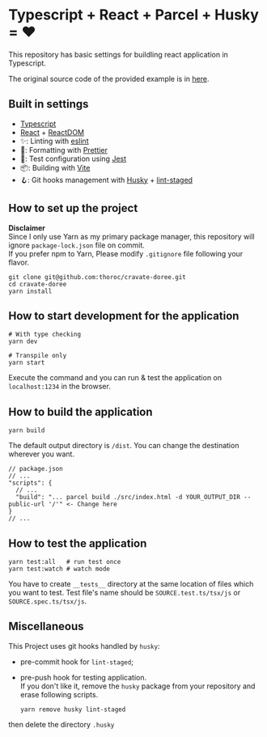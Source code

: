 # Typescript + React + Parcel + Husky = ❤️

This repository has basic settings for buildling react application in Typescript.

The original source code of the provided example is in [here](https://kentcdodds.com/blog/compound-components-with-react-hooks).

## Built in settings

- [Typescript](https://www.typescriptlang.org/)
- [React](https://reactjs.org/) + [ReactDOM](https://reactjs.org/docs/react-dom.html)
- ✨: Linting with [eslint](https://eslint.org/)
- 📝: Formatting with [Prettier](https://prettier.io/)
- 🧪: Test configuration using [Jest](https://jestjs.io/)
- 📦: Building with [Vite](https://vitejs.dev/)
- 🪝: Git hooks management with [Husky](https://typicode.github.io/husky/#/) + [lint-staged](https://github.com/okonet/lint-staged)

## How to set up the project

**Disclaimer**  
Since I only use Yarn as my primary package manager, this repository will ignore `package-lock.json` file on commit.  
If you prefer npm to Yarn, Please modify `.gitignore` file following your flavor.

```
git clone git@github.com:thoroc/cravate-doree.git
cd cravate-doree
yarn install
```

## How to start development for the application

    # With type checking
    yarn dev

    # Transpile only
    yarn start

Execute the command and you can run & test the application on `localhost:1234` in the browser.

## How to build the application

    yarn build

The default output directory is `/dist`. You can change the destination wherever you want.

```
// package.json
// ...
"scripts": {
  // ...
  "build": "... parcel build ./src/index.html -d YOUR_OUTPUT_DIR --public-url '/'" <- Change here
}
// ...
```

## How to test the application

    yarn test:all   # run test once
    yarn test:watch # watch mode

You have to create `__tests__` directory at the same location of files which you want to test.
Test file's name should be `SOURCE.test.ts/tsx/js` or `SOURCE.spec.ts/tsx/js`.

## Miscellaneous

This Project uses git hooks handled by `husky`:

- pre-commit hook for `lint-staged`;
- pre-push hook for testing application.  
  If you don't like it, remove the `husky` package from your repository and erase following scripts.

      yarn remove husky lint-staged

then delete the directory `.husky`
